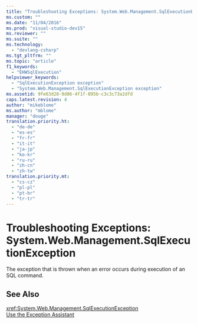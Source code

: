 ```yaml
---
title: "Troubleshooting Exceptions: System.Web.Management.SqlExecutionException | Microsoft Docs"
ms.custom: ""
ms.date: "11/04/2016"
ms.prod: "visual-studio-dev15"
ms.reviewer: ""
ms.suite: ""
ms.technology: 
  - "devlang-csharp"
ms.tgt_pltfrm: ""
ms.topic: "article"
f1_keywords: 
  - "EHWSqlExecution"
helpviewer_keywords: 
  - "SqlExecutionException exception"
  - "System.Web.Management.SqlExecutionException exception"
ms.assetid: 9fe63d28-9d86-4f1f-895b-c3c3c73a2dfd
caps.latest.revision: 4
author: "mikeblome"
ms.author: "mblome"
manager: "douge"
translation.priority.ht: 
  - "de-de"
  - "es-es"
  - "fr-fr"
  - "it-it"
  - "ja-jp"
  - "ko-kr"
  - "ru-ru"
  - "zh-cn"
  - "zh-tw"
translation.priority.mt: 
  - "cs-cz"
  - "pl-pl"
  - "pt-br"
  - "tr-tr"
---
```

# Troubleshooting Exceptions: System.Web.Management.SqlExecutionException
The exception that is thrown when an error occurs during execution of an SQL command.  
  
## See Also  
 <xref:System.Web.Management.SqlExecutionException>   
 [Use the Exception Assistant](../Topic/How%20to:%20Use%20the%20Exception%20Assistant.md)